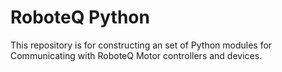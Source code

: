# RoboteQ Python
This repository is for constructing an set of Python modules for Communicating with RoboteQ Motor controllers and devices.
